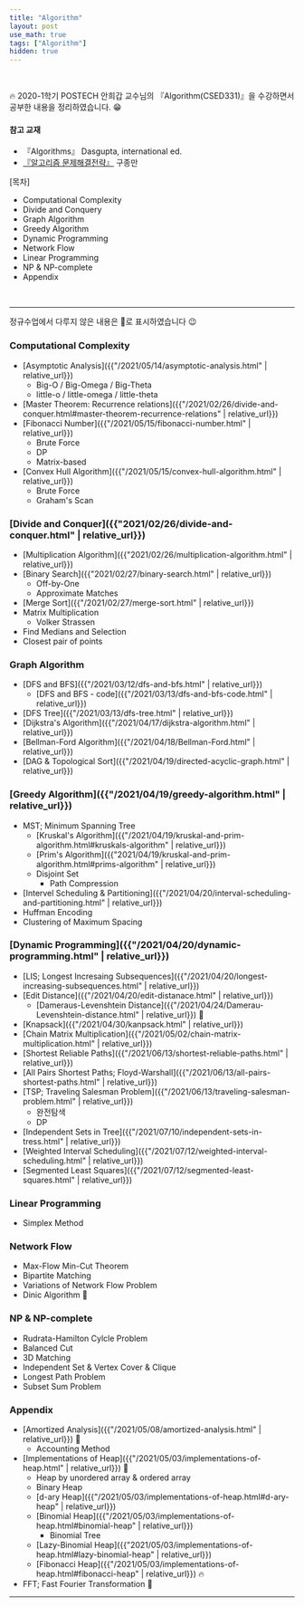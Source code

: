 ```yaml
---
title: "Algorithm"
layout: post
use_math: true
tags: ["Algorithm"]
hidden: true
---
```


<br>

🔥 2020-1학기 POSTECH 안희갑 교수님의 『Algorithm(CSED331)』을 수강하면서 공부한 내용을 정리하였습니다. 😁

#### 참고 교재
- 『Algorithms』 Dasgupta, international ed.
- [『알고리즘 문제해결전략』](https://book.algospot.com/) 구종만

<div class="math-statement" markdown="1">

[목차]

- Computational Complexity
- Divide and Conquery
- Graph Algorithm
- Greedy Algorithm
- Dynamic Programming
- Network Flow
- Linear Programming
- NP & NP-complete
- Appendix

</div>

<br/>
<hr/>

정규수업에서 다루지 않은 내용은 🎈로 표시하였습니다 😉

### Computational Complexity

- [Asymptotic Analysis]({{"/2021/05/14/asymptotic-analysis.html" | relative_url}})
  - Big-O / Big-Omega / Big-Theta
  - little-o / little-omega / little-theta
- [Master Theorem: Recurrence relations]({{"/2021/02/26/divide-and-conquer.html#master-theorem-recurrence-relations" | relative_url}})
- [Fibonacci Number]({{"/2021/05/15/fibonacci-number.html" | relative_url}})
  - Brute Force
  - DP
  - Matrix-based
- [Convex Hull Algorithm]({{"/2021/05/15/convex-hull-algorithm.html" | relative_url}})
  - Brute Force
  - Graham's Scan

### [Divide and Conquer]({{"2021/02/26/divide-and-conquer.html" | relative_url}})

- [Multiplication Algorithm]({{"2021/02/26/multiplication-algorithm.html" | relative_url}})
- [Binary Search]({{"2021/02/27/binary-search.html" | relative_url}})
  - Off-by-One
  - Approximate Matches
- [Merge Sort]({{"/2021/02/27/merge-sort.html" | relative_url}})
- Matrix Multiplication
  - Volker Strassen
- Find Medians and Selection
- Closest pair of points

### Graph Algorithm

- [DFS and BFS]({{"/2021/03/12/dfs-and-bfs.html" | relative_url}})
  - [DFS and BFS - code]({{"/2021/03/13/dfs-and-bfs-code.html" | relative_url}})
- [DFS Tree]({{"/2021/03/13/dfs-tree.html" | relative_url}})
- [Dijkstra's Algorithm]({{"/2021/04/17/dijkstra-algorithm.html" | relative_url}})
- [Bellman-Ford Algorithm]({{"/2021/04/18/Bellman-Ford.html" | relative_url}})
- [DAG & Topological Sort]({{"/2021/04/19/directed-acyclic-graph.html" | relative_url}})

### [Greedy Algorithm]({{"/2021/04/19/greedy-algorithm.html" | relative_url}})

- MST; Minimum Spanning Tree
  - [Kruskal's Algorithm]({{"/2021/04/19/kruskal-and-prim-algorithm.html#kruskals-algorithm" | relative_url}})
  - [Prim's Algorithm]({{"2021/04/19/kruskal-and-prim-algorithm.html#prims-algorithm" | relative_url}})
  - Disjoint Set
    - Path Compression
- [Intervel Scheduling & Partitioning]({{"/2021/04/20/interval-scheduling-and-partitioning.html" | relative_url}})
- Huffman Encoding
- Clustering of Maximum Spacing

### [Dynamic Programming]({{"/2021/04/20/dynamic-programming.html" | relative_url}})

- [LIS; Longest Incresaing Subsequences]({{"/2021/04/20/longest-increasing-subsequences.html" | relative_url}})
- [Edit Distance]({{"/2021/04/20/edit-distanace.html" | relative_url}})
  - [Dameraus-Levenshtein Distance]({{"/2021/04/24/Damerau-Levenshtein-distance.html" | relative_url}}) 🎈
- [Knapsack]({{"/2021/04/30/kanpsack.html" | relative_url}})
- [Chain Matrix Multiplication]({{"/2021/05/02/chain-matrix-multiplication.html" | relative_url}})
- [Shortest Reliable Paths]({{"/2021/06/13/shortest-reliable-paths.html" | relative_url}})
- [All Pairs Shortest Paths; Floyd-Warshall]({{"/2021/06/13/all-pairs-shortest-paths.html" | relative_url}})
- [TSP; Traveling Salesman Problem]({{"/2021/06/13/traveling-salesman-problem.html" | relative_url}})
  - 완전탐색
  - DP
- [Independent Sets in Tree]({{"/2021/07/10/independent-sets-in-tress.html" | relative_url}})
- [Weighted Interval Scheduling]({{"/2021/07/12/weighted-interval-scheduling.html" | relative_url}})
- [Segmented Least Squares]({{"/2021/07/12/segmented-least-squares.html" | relative_url}})

### Linear Programming

- Simplex Method

### Network Flow

- Max-Flow Min-Cut Theorem
- Bipartite Matching
- Variations of Network Flow Problem
- Dinic Algorithm 🎈

### NP & NP-complete

- Rudrata-Hamilton Cylcle Problem
- Balanced Cut
- 3D Matching
- Independent Set & Vertex Cover & Clique
- Longest Path Problem
- Subset Sum Problem

### Appendix

- [Amortized Analysis]({{"/2021/05/08/amortized-analysis.html" | relative_url}}) 🎈
  - Accounting Method
- [Implementations of Heap]({{"/2021/05/03/implementations-of-heap.html" | relative_url}}) 🎈
  - Heap by unordered array & ordered array
  - Binary Heap
  - [d-ary Heap]({{"/2021/05/03/implementations-of-heap.html#d-ary-heap" | relative_url}})
  - [Binomial Heap]({{"/2021/05/03/implementations-of-heap.html#binomial-heap" | relative_url}})
    - Binomial Tree
  - [Lazy-Binomial Heap]({{"2021/05/03/implementations-of-heap.html#lazy-binomial-heap" | relative_url}})
  - [Fibonacci Heap]({{"/2021/05/03/implementations-of-heap.html#fibonacci-heap" | relative_url}}) 🔥
- FFT; Fast Fourier Transformation 🎈

<hr/>

